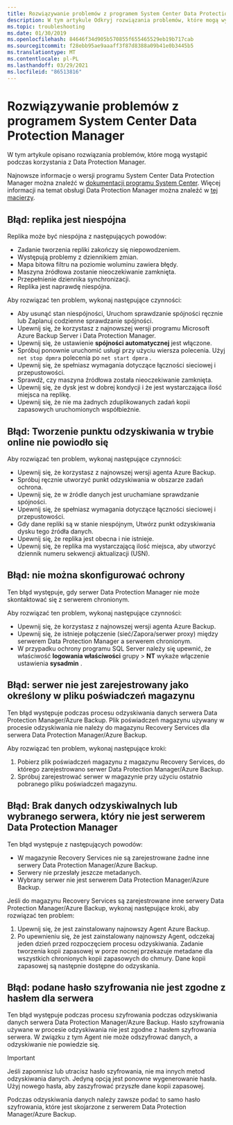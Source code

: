 ```yaml
---
title: Rozwiązywanie problemów z programem System Center Data Protection Manager
description: W tym artykule Odkryj rozwiązania problemów, które mogą wystąpić podczas korzystania z programu System Center Data Protection Manager.
ms.topic: troubleshooting
ms.date: 01/30/2019
ms.openlocfilehash: 84646f34d905b570855f655465529eb19b717cab
ms.sourcegitcommit: f28ebb95ae9aaaff3f87d8388a09b41e0b3445b5
ms.translationtype: MT
ms.contentlocale: pl-PL
ms.lasthandoff: 03/29/2021
ms.locfileid: "86513816"
---
```

# <a name="troubleshoot-system-center-data-protection-manager"></a>Rozwiązywanie problemów z programem System Center Data Protection Manager

W tym artykule opisano rozwiązania problemów, które mogą wystąpić podczas korzystania z Data Protection Manager.

Najnowsze informacje o wersji programu System Center Data Protection Manager można znaleźć w [dokumentacji programu System Center](/system-center/dpm/dpm-release-notes). Więcej informacji na temat obsługi Data Protection Manager można znaleźć w [tej macierzy](/system-center/dpm/dpm-protection-matrix).

## <a name="error-replica-is-inconsistent"></a>Błąd: replika jest niespójna

Replika może być niespójna z następujących powodów:

- Zadanie tworzenia repliki zakończy się niepowodzeniem.
- Występują problemy z dziennikiem zmian.
- Mapa bitowa filtru na poziomie woluminu zawiera błędy.
- Maszyna źródłowa zostanie nieoczekiwanie zamknięta.
- Przepełnienie dziennika synchronizacji.
- Replika jest naprawdę niespójna.

Aby rozwiązać ten problem, wykonaj następujące czynności:

- Aby usunąć stan niespójności, Uruchom sprawdzanie spójności ręcznie lub Zaplanuj codzienne sprawdzanie spójności.
- Upewnij się, że korzystasz z najnowszej wersji programu Microsoft Azure Backup Server i Data Protection Manager.
- Upewnij się, że ustawienie **spójności automatycznej** jest włączone.
- Spróbuj ponownie uruchomić usługi przy użyciu wiersza polecenia. Użyj `net stop dpmra` polecenia po `net start dpmra` .
- Upewnij się, że spełniasz wymagania dotyczące łączności sieciowej i przepustowości.
- Sprawdź, czy maszyna źródłowa została nieoczekiwanie zamknięta.
- Upewnij się, że dysk jest w dobrej kondycji i że jest wystarczająca ilość miejsca na replikę.
- Upewnij się, że nie ma żadnych zduplikowanych zadań kopii zapasowych uruchomionych współbieżnie.

## <a name="error-online-recovery-point-creation-failed"></a>Błąd: Tworzenie punktu odzyskiwania w trybie online nie powiodło się

Aby rozwiązać ten problem, wykonaj następujące czynności:

- Upewnij się, że korzystasz z najnowszej wersji agenta Azure Backup.
- Spróbuj ręcznie utworzyć punkt odzyskiwania w obszarze zadań ochrona.
- Upewnij się, że w źródle danych jest uruchamiane sprawdzanie spójności.
- Upewnij się, że spełniasz wymagania dotyczące łączności sieciowej i przepustowości.
- Gdy dane repliki są w stanie niespójnym, Utwórz punkt odzyskiwania dysku tego źródła danych.
- Upewnij się, że replika jest obecna i nie istnieje.
- Upewnij się, że replika ma wystarczającą ilość miejsca, aby utworzyć dziennik numeru sekwencji aktualizacji (USN).

## <a name="error-unable-to-configure-protection"></a>Błąd: nie można skonfigurować ochrony

Ten błąd występuje, gdy serwer Data Protection Manager nie może skontaktować się z serwerem chronionym.

Aby rozwiązać ten problem, wykonaj następujące czynności:

- Upewnij się, że korzystasz z najnowszej wersji agenta Azure Backup.
- Upewnij się, że istnieje połączenie (sieć/Zapora/serwer proxy) między serwerem Data Protection Manager a serwerem chronionym.
- W przypadku ochrony programu SQL Server należy się upewnić, że właściwość **logowania właściwości** grupy  >  **NT** wykaże włączenie ustawienia **sysadmin** .

## <a name="error-server-not-registered-as-specified-in-vault-credential-file"></a>Błąd: serwer nie jest zarejestrowany jako określony w pliku poświadczeń magazynu

Ten błąd występuje podczas procesu odzyskiwania danych serwera Data Protection Manager/Azure Backup. Plik poświadczeń magazynu używany w procesie odzyskiwania nie należy do magazynu Recovery Services dla serwera Data Protection Manager/Azure Backup.

Aby rozwiązać ten problem, wykonaj następujące kroki:

1. Pobierz plik poświadczeń magazynu z magazynu Recovery Services, do którego zarejestrowano serwer Data Protection Manager/Azure Backup.
2. Spróbuj zarejestrować serwer w magazynie przy użyciu ostatnio pobranego pliku poświadczeń magazynu.

## <a name="error-no-recoverable-data-or-selected-server-not-a-data-protection-manager-server"></a>Błąd: Brak danych odzyskiwalnych lub wybranego serwera, który nie jest serwerem Data Protection Manager

Ten błąd występuje z następujących powodów:

- W magazynie Recovery Services nie są zarejestrowane żadne inne serwery Data Protection Manager/Azure Backup.
- Serwery nie przesłały jeszcze metadanych.
- Wybrany serwer nie jest serwerem Data Protection Manager/Azure Backup.

Jeśli do magazynu Recovery Services są zarejestrowane inne serwery Data Protection Manager/Azure Backup, wykonaj następujące kroki, aby rozwiązać ten problem:

1. Upewnij się, że jest zainstalowany najnowszy Agent Azure Backup.
2. Po upewnieniu się, że jest zainstalowany najnowszy Agent, odczekaj jeden dzień przed rozpoczęciem procesu odzyskiwania. Zadanie tworzenia kopii zapasowej w porze nocnej przekazuje metadane dla wszystkich chronionych kopii zapasowych do chmury. Dane kopii zapasowej są następnie dostępne do odzyskania.

## <a name="error-provided-encryption-passphrase-doesnt-match-passphrase-for-server"></a>Błąd: podane hasło szyfrowania nie jest zgodne z hasłem dla serwera

Ten błąd występuje podczas procesu szyfrowania podczas odzyskiwania danych serwera Data Protection Manager/Azure Backup. Hasło szyfrowania używane w procesie odzyskiwania nie jest zgodne z hasłem szyfrowania serwera. W związku z tym Agent nie może odszyfrować danych, a odzyskiwanie nie powiedzie się.

> [!IMPORTANT]
> Jeśli zapomnisz lub utracisz hasło szyfrowania, nie ma innych metod odzyskiwania danych. Jedyną opcją jest ponowne wygenerowanie hasła. Użyj nowego hasła, aby zaszyfrować przyszłe dane kopii zapasowej.
>
> Podczas odzyskiwania danych należy zawsze podać to samo hasło szyfrowania, które jest skojarzone z serwerem Data Protection Manager/Azure Backup.
>
